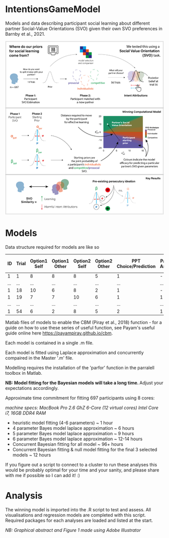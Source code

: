# IntentionsGameModel
Models and data describing participant social learning about different partner Social-Value Orientations (SVO) given their own SVO preferences in Barnby et al., 2021.

![Abstract](GraphicalAbstractAlternative.png)

# Models

Data structure required for models are like so

ID | Trial | Option1 Self | Option1 Other | Option2 Self | Option2 Other | PPT Choice/Prediction | Partner Answer | PPT Choice Categorical | Correct
------------ | ------------- | ------------- | ------------- | ------------- | ------------- | ------------- | ------------- | ------------- | -------------
1 | 1 | 8 | 8 | 8 | 5 | 1 | - | 1 | -
... | ... | ... | ... | ... | ... | ... | ... | ... | ...
1 | 18 | 10 | 6 | 8 | 2 | 1 | - | 2 | -
1 | 19 | 7 | 7 | 10 | 6 | 1 | 1 | 1 | 1
... | ... | ... | ... | ... | ... | ... | ... | ... | ...
1 | 54 | 6 | 2 | 8 | 5 | 2 | 1 | 2 | 0



Matlab files of models to enable the CBM (Piray et al., 2018) function - for a guide on how to use these series of useful function, see Payam's useful guide online here https://payampiray.github.io/cbm.

Each model is contained in a single .m file.

Each model is fitted using Laplace approximation and concurrently compaired in the Master '.m' file.

Modelling requires the installation of the 'parfor' function in the parralell toolbox in Matlab. 

<b> NB: Model fitting for the Bayesian models will take a long time. </b> Adjust your expectations accordingly. 

Approximate time commitment for fitting 697 participants using 8 cores:

<i> machine specs:  MacBook Pro 2.6 GhZ 6-Core (12 virtual cores) Intel Core i7, 16GB DDR4 RAM </i>

 - heuristic model fitting (4-6 parameters) ~ 1 hour
 - 4 parameter Bayes model laplace approximation ~ 6 hours
 - 5 parameter Bayes model laplace approximation ~ 9 hours
 - 6 parameter Bayes model laplace approximation ~ 12-14 hours
 - Concurrent Bayesian fitting for all model ~ 96+ hours
 - Concurrent Bayesian fitting & null model fitting for the final 3 selected models ~ 12 hours

If you figure out a script to connect to a cluster to run these analyses this would be probably optimal for your time and your sanity, and please share with me if possible so I can add it! :)

# Analysis

The winning model is imported into the .R script to test and assess.
All visualisations and regression models are completed with this script.
Required packages for each analyses are loaded and listed at the start.

<i>NB: Graphical abstract and Figure 1 made using Adobe Illustrator </i>
